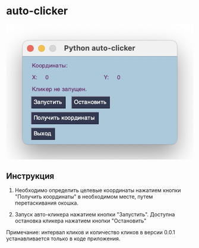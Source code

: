 # auto-clicker

![Простой авто-кликер на питоне c интерфейсом](https://raw.githubusercontent.com/yellco/auto-clicker/master/screenshot.jpg)

## Инструкция

1) Необходимо определить целевые координаты нажатием кнопки "Получить координаты" в необходимом месте, путем перетаскивания окошка.

2) Запуск авто-кликера нажатием кнопки "Запустить". Доступна остановка кликера нажатием кнопки "Остановить"

Примечание: интервал кликов и количество кликов в версии 0.0.1 устанавливается только в коде приложения.